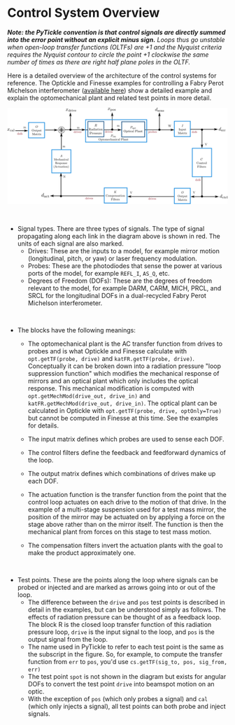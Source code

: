 # Control System Overview

*__Note: the PyTickle convention is that control signals are directly summed into the error point without an explicit minus sign.__ Loops thus go unstable when open-loop transfer functions (OLTFs) are +1 and the Nyquist criteria requires the Nyquist contour to circle the point +1 clockwise the same number of times as there are right half plane poles in the OLTF.*

Here is a detailed overview of the architecture of the control systems for reference. The Optickle and Finesse examples for controlling a Fabry Perot Michelson interferometer ([available here](../examples/FPMI/)) show a detailed example and explain the optomechanical plant and related test points in more detail.

![Control Loop](control_loop.svg)

<p>&nbsp;</p>

* Signal types. There are three types of signals. The type of signal propagating along each link in the diagram above is shown in red. The units of each signal are also marked.
    * Drives: These are the inputs to a model, for example mirror motion (longitudinal, pitch, or yaw) or laser frequency modulation.
    * Probes: These are the photodiodes that sense the power at various ports of the model, for example `REFL_I`, `AS_Q`, etc.
    * Degrees of Freedom (DOFs): These are the degrees of freedom relevant to the model, for example DARM, CARM, MICH, PRCL, and SRCL for the longitudinal DOFs in a dual-recycled Fabry Perot Michelson interferometer.
    
<p>&nbsp;</p>
    
* The blocks have the following meanings:
    * The optomechanical plant is the AC transfer function from drives to probes and is what Optickle and Finesse calculate with `opt.getTF(probe, drive)` and `katFR.getTF(probe, drive)`. Conceptually it can be broken down into a radiation pressure "loop suppression function" which modifies the mechanical response of mirrors and an optical plant which only includes the optical response. This mechanical modification is computed with `opt.getMechMod(drive_out, drive_in)` and `katFR.getMechMod(drive_out, drive_in)`. The optical plant can be calculated in Optickle with `opt.getTF(probe, drive, optOnly=True)` but cannot be computed in Finesse at this time. See the examples for details.

    * The input matrix defines which probes are used to sense each DOF.

    * The control filters define the feedback and feedforward dynamics of the loop.
    
    * The output matrix defines which combinations of drives make up each DOF.

    * The actuation function is the transfer function from the point that the control loop actuates on each drive to the motion of that drive. In the example of a multi-stage suspension used for a test mass mirror, the position of the mirror may be actuated on by applying a force on the stage above rather than on the mirror itself. The function is then the mechanical plant from forces on this stage to test mass motion.
    
    * The compensation filters invert the actuation plants with the goal to make the product approximately one.

<p>&nbsp;</p>

* Test points. These are the points along the loop where signals can be probed or injected and are marked as arrows going into or out of the loop.
    * The difference between the `drive` and `pos` test points is described in detail in the examples, but can be understood simply as follows. The effects of radiation pressure can be thought of as a feedback loop. The block R is the closed loop transfer function of this radiation pressure loop, `drive` is the input signal to the loop, and `pos` is the output signal from the loop.
    * The name used in PyTickle to refer to each test point is the same as the subscript in the figure. So, for example, to compute the transfer function from `err` to `pos`, you'd use `cs.getTF(sig_to, pos, sig_from, err)`
    * The test point `spot` is not shown in the diagram but exists for angular DOFs to convert the test point `drive` into beamspot motion on an optic.
    * With the exception of `pos` (which only probes a signal) and `cal` (which only injects a signal), all test points can both probe and inject signals.
